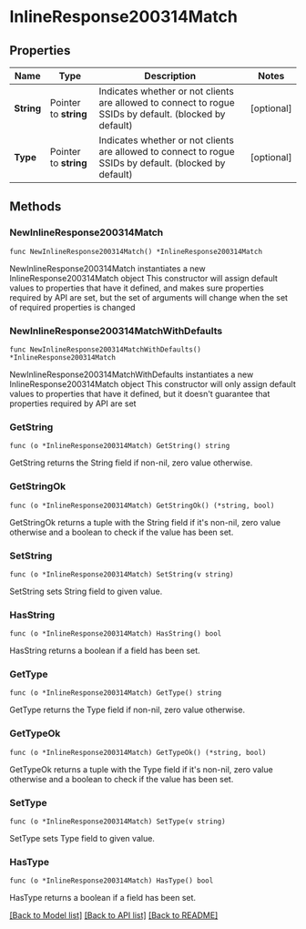 # InlineResponse200314Match

## Properties

Name | Type | Description | Notes
------------ | ------------- | ------------- | -------------
**String** | Pointer to **string** | Indicates whether or not clients are allowed to        connect to rogue SSIDs by default. (blocked by default) | [optional] 
**Type** | Pointer to **string** | Indicates whether or not clients are allowed to        connect to rogue SSIDs by default. (blocked by default) | [optional] 

## Methods

### NewInlineResponse200314Match

`func NewInlineResponse200314Match() *InlineResponse200314Match`

NewInlineResponse200314Match instantiates a new InlineResponse200314Match object
This constructor will assign default values to properties that have it defined,
and makes sure properties required by API are set, but the set of arguments
will change when the set of required properties is changed

### NewInlineResponse200314MatchWithDefaults

`func NewInlineResponse200314MatchWithDefaults() *InlineResponse200314Match`

NewInlineResponse200314MatchWithDefaults instantiates a new InlineResponse200314Match object
This constructor will only assign default values to properties that have it defined,
but it doesn't guarantee that properties required by API are set

### GetString

`func (o *InlineResponse200314Match) GetString() string`

GetString returns the String field if non-nil, zero value otherwise.

### GetStringOk

`func (o *InlineResponse200314Match) GetStringOk() (*string, bool)`

GetStringOk returns a tuple with the String field if it's non-nil, zero value otherwise
and a boolean to check if the value has been set.

### SetString

`func (o *InlineResponse200314Match) SetString(v string)`

SetString sets String field to given value.

### HasString

`func (o *InlineResponse200314Match) HasString() bool`

HasString returns a boolean if a field has been set.

### GetType

`func (o *InlineResponse200314Match) GetType() string`

GetType returns the Type field if non-nil, zero value otherwise.

### GetTypeOk

`func (o *InlineResponse200314Match) GetTypeOk() (*string, bool)`

GetTypeOk returns a tuple with the Type field if it's non-nil, zero value otherwise
and a boolean to check if the value has been set.

### SetType

`func (o *InlineResponse200314Match) SetType(v string)`

SetType sets Type field to given value.

### HasType

`func (o *InlineResponse200314Match) HasType() bool`

HasType returns a boolean if a field has been set.


[[Back to Model list]](../README.md#documentation-for-models) [[Back to API list]](../README.md#documentation-for-api-endpoints) [[Back to README]](../README.md)


